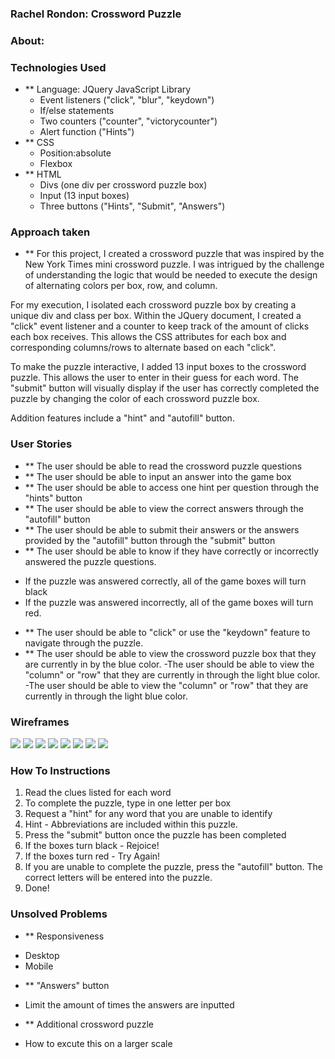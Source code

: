 
### Rachel Rondon: Crossword Puzzle
### About:

### Technologies Used
* ** Language: JQuery JavaScript Library 
  - Event listeners ("click", "blur", "keydown")
  - If/else statements
  - Two counters ("counter", "victorycounter")
  - Alert function ("Hints")
* ** CSS 
  - Position:absolute
  - Flexbox 
* ** HTML 
  - Divs (one div per crossword puzzle box)
  - Input (13 input boxes)
  - Three buttons ("Hints", "Submit", "Answers")

### Approach taken
* ** For this project, I created a crossword puzzle that was inspired by the New York Times mini crossword puzzle. I was intrigued by the challenge of understanding the logic that would be needed to execute the design of alternating colors per box, row, and column. 

For my execution, I isolated each crossword puzzle box by creating a unique div and class per box. Within the JQuery document, I created a "click" event listener and a counter to keep track of the amount of clicks each box receives. This allows the CSS attributes for each box and corresponding columns/rows to alternate based on each "click". 

To make the puzzle interactive, I added 13 input boxes to the crossword puzzle. This allows the user to enter in their guess for each word. The "submit" button will visually display if the user has correctly completed the puzzle by changing the color of each crossword puzzle box. 

Addition features include a "hint" and "autofill" button. 

### User Stories 
* ** The user should be able to read the crossword puzzle questions
* ** The user should be able to input an answer into the game box
* ** The user should be able to access one hint per question through the "hints" button
* ** The user should be able to view the correct answers through the "autofill" button
* ** The user should be able to submit their answers or the answers provided by the "autofill" button through the "submit" button
* ** The user should be able to know if they have correctly or incorrectly answered the puzzle questions. 
- If the puzzle was answered correctly, all of the game boxes will turn black
- If the puzzle was answered incorrectly, all of the game boxes will turn red. 
* ** The user should be able to "click" or use the "keydown" feature to navigate through the puzzle. 
* ** The user should be able to view the crossword puzzle box that they are currently in by the blue color.
-The user should be able to view the "column" or "row" that they are currently in through the light blue color.
-The user should be able to view the "column" or "row" that they are currently in through the light blue color. 

### Wireframes
<img src="Wireframe1.pdf">
<img src="Wireframe2.png">
<img src="Wireframe3.png">
<img src="Wireframe4.jpg">
<img src="Wireframe5.jpg">
<img src="Wireframe6.jpg">
<img src="Wireframe7.jpg">
<img src="Wireframe8.pdf">

### How To Instructions
1. Read the clues listed for each word
2. To complete the puzzle, type in one letter per box 
3. Request a "hint" for any word that you are unable to identify
4. Hint - Abbreviations are included within this puzzle.
5. Press the "submit" button once the puzzle has been completed 
6. If the boxes turn black - Rejoice! 
7. If the boxes turn red - Try Again! 
8. If you are unable to complete the puzzle, press the "autofill" button. The correct letters will be entered into the puzzle.
9. Done!  

### Unsolved Problems 
* ** Responsiveness 
- Desktop 
- Mobile 
* ** "Answers" button
- Limit the amount of times the answers are inputted
* ** Additional crossword puzzle
- How to excute this on a larger scale





   


